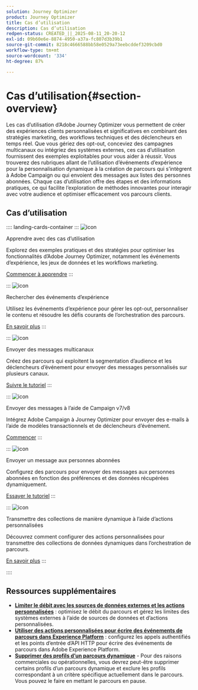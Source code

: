 ```yaml
---
solution: Journey Optimizer
product: Journey Optimizer
title: Cas d’utilisation
description: Cas d’utilisation
redpen-status: CREATED_||_2025-08-11_20-20-12
exl-id: 09b60e6e-8874-4950-a37a-fc807d3b39b1
source-git-commit: 8218c4666588bb58e0529a73eebcddef3209cbd0
workflow-type: tm+mt
source-wordcount: '334'
ht-degree: 87%

---
```


# Cas d’utilisation{#section-overview}

Les cas d’utilisation d’Adobe Journey Optimizer vous permettent de créer des expériences clients personnalisées et significatives en combinant des stratégies marketing, des workflows techniques et des déclencheurs en temps réel. Que vous gériez des opt-out, conceviez des campagnes multicanaux ou intégriez des systèmes externes, ces cas d’utilisation fournissent des exemples exploitables pour vous aider à réussir. Vous trouverez des rubriques allant de l’utilisation d’événements d’expérience pour la personnalisation dynamique à la création de parcours qui s’intègrent à Adobe Campaign ou qui envoient des messages aux listes des personnes abonnées. Chaque cas d’utilisation offre des étapes et des informations pratiques, ce qui facilite l’exploration de méthodes innovantes pour interagir avec votre audience et optimiser efficacement vos parcours clients.

## Cas d’utilisation

:::: landing-cards-container
:::
![icon](https://cdn.experienceleague.adobe.com/icons/book.svg?lang=fr)

Apprendre avec des cas d’utilisation

Explorez des exemples pratiques et des stratégies pour optimiser les fonctionnalités d’Adobe Journey Optimizer, notamment les événements d’expérience, les jeux de données et les workflows marketing.

[Commencer à apprendre](../using/building-journeys/jo-use-cases.md)
:::

:::
![icon](https://cdn.experienceleague.adobe.com/icons/list-check.svg?lang=fr)

Rechercher des événements d’expérience

Utilisez les événements d’expérience pour gérer les opt-out, personnaliser le contenu et résoudre les défis courants de l’orchestration des parcours.

[En savoir plus](../using/building-journeys/exp-event-lookup.md)
:::

:::
![icon](https://cdn.experienceleague.adobe.com/icons/circle-play.svg?lang=fr)

Envoyer des messages multicanaux

Créez des parcours qui exploitent la segmentation d’audience et les déclencheurs d’événement pour envoyer des messages personnalisés sur plusieurs canaux.

[Suivre le tutoriel](../using/building-journeys/journeys-uc.md)
:::

:::
![icon](https://cdn.experienceleague.adobe.com/icons/puzzle-piece.svg?lang=fr)

Envoyer des messages à l’aide de Campaign v7/v8

Intégrez Adobe Campaign à Journey Optimizer pour envoyer des e-mails à l’aide de modèles transactionnels et de déclencheurs d’événement.

[Commencer](../using/building-journeys/ajo-ac.md)
:::

:::
![icon](https://cdn.experienceleague.adobe.com/icons/list-check.svg?lang=fr)

Envoyer un message aux personnes abonnées

Configurez des parcours pour envoyer des messages aux personnes abonnées en fonction des préférences et des données récupérées dynamiquement.

[Essayer le tutoriel](../using/building-journeys/message-to-subscribers-uc.md)
:::

:::
![icon](https://cdn.experienceleague.adobe.com/icons/code-branch.svg?lang=fr)

Transmettre des collections de manière dynamique à l’aide d’actions personnalisées

Découvrez comment configurer des actions personnalisées pour transmettre des collections de données dynamiques dans l’orchestration de parcours.

[En savoir plus](../using/building-journeys/collections.md)
:::

::::


## Ressources supplémentaires

- **[Limiter le débit avec les sources de données externes et les actions personnalisées](../using/building-journeys/limit-throughput.md)** : optimisez le débit du parcours et gérez les limites des systèmes externes à l’aide de sources de données et d’actions personnalisées.
- **[Utiliser des actions personnalisées pour écrire des événements de parcours dans Experience Platform](../using/building-journeys/custom-action-aep.md)** : configurez les appels authentifiés et les points d’entrée d’API HTTP pour écrire des événements de parcours dans Adobe Experience Platform.
- **[Supprimer des profils d’un parcours dynamique](../using/building-journeys/journey-pause.md#apply-an-exit-criteria-in-a-paused-journey)** - Pour des raisons commerciales ou opérationnelles, vous devrez peut-être supprimer certains profils d’un parcours dynamique et exclure les profils correspondant à un critère spécifique actuellement dans le parcours. Vous pouvez le faire en mettant le parcours en pause.
